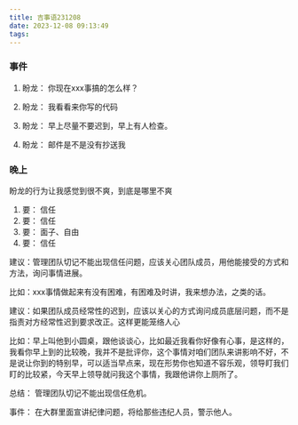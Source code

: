 ```yaml
---
title: 吉事语231208
date: 2023-12-08 09:13:49
tags:
---
```




### 事件

1. 盼龙： 你现在xxx事搞的怎么样？

2. 盼龙： 我看看来你写的代码

3. 盼龙： 早上尽量不要迟到，早上有人检查。

4. 盼龙： 邮件是不是没有抄送我



### 晚上

盼龙的行为让我感觉到很不爽，到底是哪里不爽

1. 要： 信任
2. 要： 信任
3. 要： 面子、自由
4. 要： 信任



建议：管理团队切记不能出现信任问题，应该关心团队成员，用他能接受的方式和方法，询问事情进展。

比如：xxx事情做起来有没有困难，有困难及时讲，我来想办法，之类的话。

建议：如果团队成员经常性的迟到，应该以关心的方式询问成员底层问题，而不是指责对方经常性迟到要求改正。这样更能笼络人心

比如：早上叫他到小圆桌，跟他谈谈心，比如最近我看你好像有心事，是这样的，我看你早上到的比较晚，我并不是批评你，这个事情对咱们团队来讲影响不好，不是说让你到的特别早，可以适当早点来，现在形势你也知道不容乐观，领导盯我们盯的比较紧，今天早上领导就问我这个事情，我跟他讲你上厕所了。



总结： 管理团队切记不能出现信任危机。

事件： 在大群里面宣讲纪律问题，将给那些违纪人员，警示他人。

